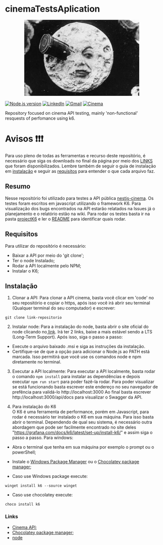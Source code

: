 # cinemaTestsAplication
<div style="text-align: center;">
  <img src="./assets/1902_a_trip_to_the_moon_001.webp" alt="Logo Compass" style="width: 75%; height: 250px; object-fit: cover;">
</div>

[![Node.js version](https://img.shields.io/static/v1?label=Node.js&message=20.15.0&color=green)](https://nodejs.org/en/download/prebuilt-installer)
[![LinkedIn](https://img.shields.io/badge/LinkedIn-0077B5?style=for-the-badge&logo=linkedin&logoColor=white)](https://www.linkedin.com/in/iarlon-oliveira/)
[![Gmail](https://img.shields.io/badge/Gmail-D14836?style=for-the-badge&logo=gmail&logoColor=white)](iarlonpvh@gmail.com)
[![Cinema](https://img.shields.io/badge/Cinema-crimson)](https://github.com/juniorschmitz/nestjs-cinema/tree/main)


Repository focused on cinema API testing, mainly 'non-functional' resquests of perfomance using k6.

# Avisos ❗❗❗
Para uso pleno de todas as ferramentas e recurso deste repositório, é necessário que siga os downloads no final da página por meio dos <a href="#links">LINKS</a> que foram disponibilizados. Lembre também de seguir o guia de instalação em <a href="#instalação">instalação</a> e seguir as <a href="#requisitos"> requisitos</a> para entender o que cada arquivo faz.

## Resumo
 Nesse repositório foi utilizado para testes a API pública <a href="https://github.com/juniorschmitz/nestjs-cinema/tree/main">nestjs-cinema</a>. Os testes foram escritos em javascript utilizando o framework K6. Para visualização dos bugs encontrados na API estarão relatados na <a>Issues</a> já o planejamento e o relatório estão na <a>wiki</a>. Para rodar os testes basta ir na pasta <a href='./projectK6/'>projectK6</a> e ler o <a href="./projectK6/README.md">README</a> para identificar quais rodar.

## Requisitos
Para utilizar do repositório é necessário:
- Baixar a API por meio do 'git clone';
- Ter o node Instalado;
- Rodar a API localmente pelo NPM;
- Instalar o K6;

## Instalação
1. Clonar a API:
Para clonar a API cinema, basta você clicar em 'code' no seu repositório e copiar o https, após isso você irá abrir seu terminal (Qualquer terminal do seu computador) e escrever:
```
git clone link-repositorio
```

2. Instalar node:
Para a instalação do node, basta abrir o site oficial do node clicando no<a href="https://nodejs.org/en/download/prebuilt-installer"> link</a>. Irá ter 2 links, baixe a mais estável sendo a LTS (Long-Term Support). Após isso, siga o passo a passo:
- Execute o arquivo baixado .msi e siga as instruções da instalação.
- Certifique-se de que a opção para adicionar o Node.js ao PATH está marcada. Isso permitirá que você use os comandos node e npm diretamente no terminal.

3. Executar a API localmente:
Para executar a API localmente, basta rodar o comando `npm install` para instalar as dependências e depois executar `npm run start` para poder fazê-la rodar. Para poder visualizar se está funcionando basta escrever este endereço no seu navegador de prefência para validá-lo http://localhost:3000 Ao final basta escrever http://localhost:3000/api/docs para visualizar o Swagger da API.

4. Para instalação do K6<br>
O K6 é uma ferramenta de performance, porém em Javascript, para rodar é necessário ter instalado o K6 em sua máquina. Para isso basta abrir o terminal. Dependendo de qual seu sistema, é necessário outra abordagem que pode ser facilmente encontrado no site deles "https://grafana.com/docs/k6/latest/set-up/install-k6/" e assim siga o passo a passo. Para windows:
- Abra o terminal que tenha em sua máquina por exemplo o prompt ou o powerShell;
- Instale o <a href="https://github.com/microsoft/winget-cli">Windows Package Manager</a> ou o <a href="https://chocolatey.org">Chocolatey package manager</a>;

- Caso use Windows package execute:
 ```terminal
winget install k6 --source winget
```

- Caso use chocolatey execute:
```terminal 
choco install k6
```

### Links
- <a href="https://nodejs.org/en/download/prebuilt-installer">Cinema API</a>;
- <a href="https://chocolatey.org">Chocolatey package manager</a>;
- <a href="https://nodejs.org/en/download/prebuilt-installer"> node</a>